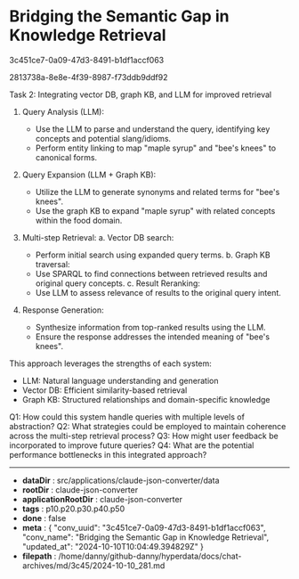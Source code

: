 # Bridging the Semantic Gap in Knowledge Retrieval

3c451ce7-0a09-47d3-8491-b1df1accf063

2813738a-8e8e-4f39-8987-f73ddb9ddf92

 Task 2: Integrating vector DB, graph KB, and LLM for improved retrieval

1. Query Analysis (LLM):
   - Use the LLM to parse and understand the query, identifying key concepts and potential slang/idioms.
   - Perform entity linking to map "maple syrup" and "bee's knees" to canonical forms.

2. Query Expansion (LLM + Graph KB):
   - Utilize the LLM to generate synonyms and related terms for "bee's knees".
   - Use the graph KB to expand "maple syrup" with related concepts within the food domain.

3. Multi-step Retrieval:
   a. Vector DB search:
      - Perform initial search using expanded query terms.
   b. Graph KB traversal:
      - Use SPARQL to find connections between retrieved results and original query concepts.
   c. Result Reranking:
      - Use LLM to assess relevance of results to the original query intent.

4. Response Generation:
   - Synthesize information from top-ranked results using the LLM.
   - Ensure the response addresses the intended meaning of "bee's knees".

This approach leverages the strengths of each system:
- LLM: Natural language understanding and generation
- Vector DB: Efficient similarity-based retrieval
- Graph KB: Structured relationships and domain-specific knowledge

Q1: How could this system handle queries with multiple levels of abstraction?
Q2: What strategies could be employed to maintain coherence across the multi-step retrieval process?
Q3: How might user feedback be incorporated to improve future queries?
Q4: What are the potential performance bottlenecks in this integrated approach?

---

* **dataDir** : src/applications/claude-json-converter/data
* **rootDir** : claude-json-converter
* **applicationRootDir** : claude-json-converter
* **tags** : p10.p20.p30.p40.p50
* **done** : false
* **meta** : {
  "conv_uuid": "3c451ce7-0a09-47d3-8491-b1df1accf063",
  "conv_name": "Bridging the Semantic Gap in Knowledge Retrieval",
  "updated_at": "2024-10-10T10:04:49.394829Z"
}
* **filepath** : /home/danny/github-danny/hyperdata/docs/chat-archives/md/3c45/2024-10-10_281.md